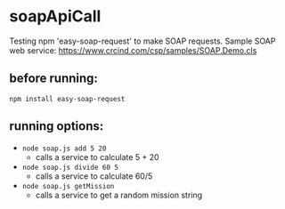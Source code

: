 # soapApiCall
Testing npm 'easy-soap-request' to make SOAP requests.
Sample SOAP web service: https://www.crcind.com/csp/samples/SOAP.Demo.cls

## before running:

    npm install easy-soap-request

## running options:

 - `node soap.js add 5 20`
	 - calls a service to calculate 5 + 20
 - `node soap.js divide 60 5`
	 - calls a service to calculate 60/5
 - `node soap.js getMission`
	 - calls a service to get a random mission string
